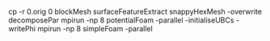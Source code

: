cp -r 0.orig 0
blockMesh
surfaceFeatureExtract
snappyHexMesh -overwrite
decomposePar
mpirun -np 8 potentialFoam -parallel -initialiseUBCs -writePhi
mpirun -np 8 simpleFoam -parallel